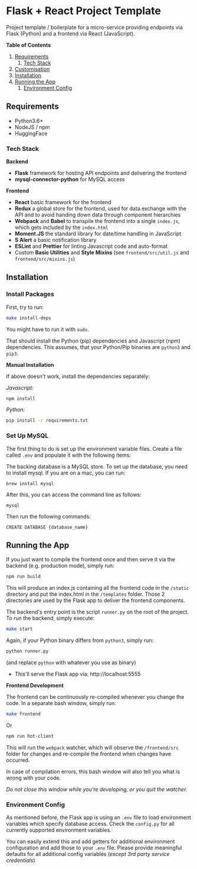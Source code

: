 # Flask + React Project Template

Project template / boilerplate for a micro-service providing endpoints via Flask (Python) and a frontend via React 
(JavaScript).

**Table of Contents**

1. [Requirements](#requirements)
    1. [Tech Stack](#tech-stack)
2. [Customisation](#customisation)
3. [Installation](#installation)
4. [Running the App](#running-the-app)
    1. [Environment Config](#environment-config)

## Requirements

- Python3.6+
- NodeJS / npm
- HuggingFace

### Tech Stack

**Backend**

- **Flask** framework for hosting API endpoints and delivering the frontend
- **mysql-connector-python** for MySQL access

**Frontend**

- **React** basic framework for the frontend
- **Redux** a global store for the frontend, used for data exchange with the API and to avoid handing down data through
component hierarchies
- **Webpack** and **Babel** to transpile the frontend into a single `index.js`, which gets included by the `index.html`
- **Moment.JS** the standard library for date/time handling in JavaScript
- **S Alert** a basic notification library 
- **ESLint** and **Prettier** for linting Javascript code and auto-format
- Custom **Basic Utilities** and **Style Mixins** (see `frontend/src/util.js` and `frontend/src/mixins.js`)

## Installation

### Install Packages 

First, try to run:

```bash
make install-deps
```

You might have to run it with `sudo`.

That should install the Python (pip) dependencies and Javascript (npm) dependencies.
This assumes, that your Python/Pip binaries are `python3` and `pip3`.

**Manual Installation**

If above doesn't work, install the dependencies separately:

_Javascript:_

```bash
npm install
``` 

_Python:_

```bash
pip install -r requirements.txt
```

### Set Up MySQL

The first thing to do is set up the environment variable files. Create a file called `.env` and 
populate it with the following items: 



The backing database is a MySQL store. To set up the database, you need to 
install mysql. If you are on a mac, you can run: 

`brew install mysql`

After this, you can access the command line as follows: 

`mysql`

Then run the following commands: 

`CREATE DATABASE {database_name}`



## Running the App

If you just want to compile the frontend once and then serve it via the backend (e.g. production mode), simply run:

```bash
npm run build
```

This will produce an index.js containing all the frontend code in the `/static` directory and put the index.html in the 
`/templates` folder. Those 2 directories are used by the Flask app to deliver the frontend components.

The backend's entry point is the script `runner.py` on the root of the project. To run the backend, simply execute:

```bash
make start
```

Again, if your Python binary differs from `python3`, simply run:

```bash
python runner.py
```

(and replace `python` with whatever you use as binary)

- This'll serve the Flask app via: http://localhost:5555

**Frontend Development**

The frontend can be continuously re-compiled whenever you change the code.
In a separate bash window, simply run:

```bash
make frontend
```

Or

```bash
npm run hot-client
```

This will run the `webpack` watcher, which will observe the `/frontend/src` folder for changes and re-compile the 
frontend when changes have occurred. 

In case of compilation errors, this bash window will also tell you what is wrong 
with your code. 

_Do not close this window while you're developing, or you quit the watcher._

### Environment Config

As mentioned before, the Flask app is using an `.env` file to load environment variables which specify database access.
Check the `config.py` for all currently supported environment variables.

You can easily extend this and add getters for additional environment configuration and add those to your `.env` file.
Please provide meaningful defaults for all additional config variables (_except 3rd party service credentials_)
